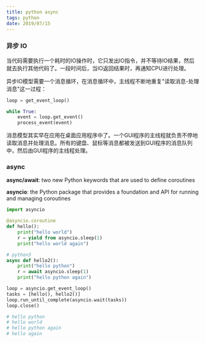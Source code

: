 ```yaml
---
title: python async
tags: python
date: 2019/07/15
---
```


### 异步 IO

当代码需要执行一个耗时的IO操作时，它只发出IO指令，并不等待IO结果，然后就去执行其他代码了。一段时间后，当IO返回结果时，再通知CPU进行处理。

异步IO模型需要一个消息循环，在消息循环中，主线程不断地重复"读取消息-处理消息"这一过程：

```python
loop = get_event_loop()

while True:
	event = loop.get_event()
	process_event(event)
```

消息模型其实早在应用在桌面应用程序中了。一个GUI程序的主线程就负责不停地读取消息并处理消息。所有的键盘、鼠标等消息都被发送到GUI程序的消息队列中，然后由GUI程序的主线程处理。

### async

**async/await**: two new Python keywords that are used to define coroutines

**asyncio**: the Python package that provides a foundation and API for running and managing coroutines

```python
import asyncio

@asyncio.coroutine
def hello():
    print("hello world")
    r = yield from asyncio.sleep(1)
    print("hello world again")

# python3
async def hello2():
    print("hello python")
    r = await asyncio.sleep(1)
    print("hello python again")

loop = asyncio.get_event_loop()
tasks = [hello(), hello2()]
loop.run_until_complete(asyncio.wait(tasks))
loop.close()

# hello python
# hello world
# hello python again
# hello again
```

